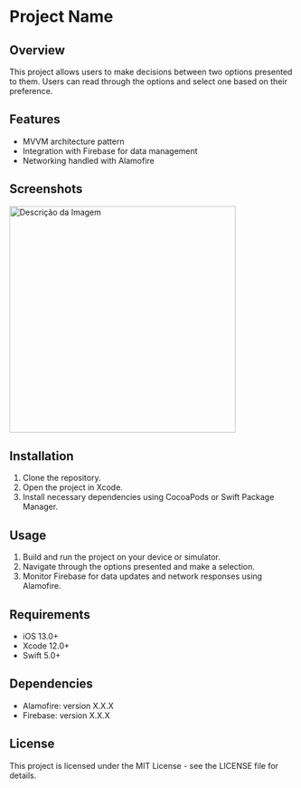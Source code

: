 # Project Name

## Overview

This project allows users to make decisions between two options presented to them. Users can read through the options and select one based on their preference.

## Features

- MVVM architecture pattern
- Integration with Firebase for data management
- Networking handled with Alamofire

## Screenshots


<img src="https://i.imgur.com/LrkCzGt.png" alt="Descrição da Imagem" width="400" />

## Installation

1. Clone the repository.
2. Open the project in Xcode.
3. Install necessary dependencies using CocoaPods or Swift Package Manager.

## Usage

1. Build and run the project on your device or simulator.
2. Navigate through the options presented and make a selection.
3. Monitor Firebase for data updates and network responses using Alamofire.

## Requirements

- iOS 13.0+
- Xcode 12.0+
- Swift 5.0+

## Dependencies

- Alamofire: version X.X.X
- Firebase: version X.X.X

## License

This project is licensed under the MIT License - see the LICENSE file for details.
